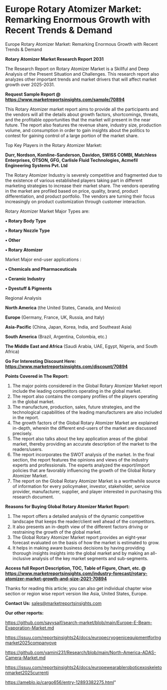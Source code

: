 # Europe Rotary Atomizer Market: Remarking Enormous Growth with Recent Trends & Demand
Europe Rotary Atomizer Market: Remarking Enormous Growth with Recent Trends & Demand

<strong>Rotary Atomizer Market Research Report 2031</strong>

The Research Report on Rotary Atomizer Market is a Skillful and Deep Analysis of the Present Situation and Challenges. This research report also analyzes other important trends and market drivers that will affect market growth over 2025-2031.

<strong>Request Sample Report @ <a href=https://www.marketreportsinsights.com/sample/70894>https://www.marketreportsinsights.com/sample/70894</a></strong>

This Rotary Atomizer market report aims to provide all the participants and the vendors will all the details about growth factors, shortcomings, threats, and the profitable opportunities that the market will present in the near future. The report also features the revenue share, industry size, production volume, and consumption in order to gain insights about the politics to contest for gaining control of a large portion of the market share.

Top Key Players in the Rotary Atomizer Market:

<strong>Durr, Nordson, Komline-Sanderson, Davidon, SWISS COMBI, Matchless Enterprises, OTSON, GFG, Carlisle Fluid Technologies, Acmefil Engineering Systems Pvt. Ltd</strong>

The Rotary Atomizer Industry is severely competitive and fragmented due to the existence of various established players taking part in different marketing strategies to increase their market share. The vendors operating in the market are profiled based on price, quality, brand, product differentiation, and product portfolio. The vendors are turning their focus increasingly on product customization through customer interaction.

Rotary Atomizer Market Major Types are:

<strong>• Rotary Body Type

• Rotary Nozzle Type

• Other

• Rotary Atomizer</strong>

Market Major end-user applications :

<strong>• Chemicals and Pharmaceuticals

• Ceramic Industry

• Dyestuff & Pigments</strong>

Regional Analysis

</u><strong><b>North America</b></strong> (the United States, Canada, and Mexico)

<strong><b>Europe </b></strong>(Germany, France, UK, Russia, and Italy)

<strong><b>Asia-Pacific</b></strong> (China, Japan, Korea, India, and Southeast Asia)

<strong><b>South America</b></strong> (Brazil, Argentina, Colombia, etc.)

<strong><b>The Middle East and Africa</b></strong> (Saudi Arabia, UAE, Egypt, Nigeria, and South Africa)

<strong>Go For Interesting Discount Here: <a href=https://www.marketreportsinsights.com/discount/70894>https://www.marketreportsinsights.com/discount/70894</a></strong>

<strong>Points Covered in The Report:</strong>
<ol>
  <li>The major points considered in the Global Rotary Atomizer Market report include the leading competitors operating in the global market.</li>
  <li>The report also contains the company profiles of the players operating in the global market.</li>
  <li>The manufacture, production, sales, future strategies, and the technological capabilities of the leading manufacturers are also included in the report.</li>
  <li>The growth factors of the Global Rotary Atomizer Market are explained in-depth, wherein the different end-users of the market are discussed precisely.</li>
  <li>The report also talks about the key application areas of the global market, thereby providing an accurate description of the market to the readers/users.</li>
  <li>The report incorporates the SWOT analysis of the market. In the final section, the report features the opinions and views of the industry experts and professionals. The experts analyzed the export/import policies that are favorably influencing the growth of the Global Rotary Atomizer Market.</li>
  <li>The report on the Global Rotary Atomizer Market is a worthwhile source of information for every policymaker, investor, stakeholder, service provider, manufacturer, supplier, and player interested in purchasing this research document.</li>
</ol>
<strong>Reasons for Buying Global Rotary Atomizer Market Report:</strong>

<ol>
  <li>The report offers a detailed analysis of the dynamic competitive landscape that keeps the reader/client well ahead of the competitors.</li>
  <li>It also presents an in-depth view of the different factors driving or restraining the growth of the global market.</li>
  <li>The Global Rotary Atomizer Market report provides an eight-year forecast evaluated on the basis of how the market is estimated to grow.</li>
  <li>It helps in making aware business decisions by having providing thorough insights insights into the global market and by making an all-inclusive analysis of the key market segments and sub-segments.</li>
</ol>
<strong>Access full Report Description, TOC, Table of Figure, Chart, etc. @ <a href=https://www.marketreportsinsights.com/industry-forecast/rotary-atomizer-market-growth-and-size-2021-70894>https://www.marketreportsinsights.com/industry-forecast/rotary-atomizer-market-growth-and-size-2021-70894</a></strong>


Thanks for reading this article; you can also get individual chapter wise section or region wise report version like Asia, United States, Europe.

<strong>Contact Us:</strong>
sales@marketreportsinsights.com

<strong>Our other reports:</strong>

<a href=https://github.com/sayysaif/search-market/blob/main/Europe-E-Beam-Evaporation-Market.md>https://github.com/sayysaif/search-market/blob/main/Europe-E-Beam-Evaporation-Market.md</a>

<a href=https://issuu.com/reportsinsights24/docs/europecryogenicequipmentforlngmarket2025companyove>https://issuu.com/reportsinsights24/docs/europecryogenicequipmentforlngmarket2025companyove</a>

<a href=https://github.com/yamini231/Research/blob/main/North-America-ADAS-Camera-Market.md>https://github.com/yamini231/Research/blob/main/North-America-ADAS-Camera-Market.md</a>

<a href=https://issuu.com/reportsinsights24/docs/europewearableroboticexoskeletonmarket2025currenti>https://issuu.com/reportsinsights24/docs/europewearableroboticexoskeletonmarket2025currenti</a>

<a href=https://ameblo.jp/cargo656/entry-12893382275.html>https://ameblo.jp/cargo656/entry-12893382275.html</a>"
